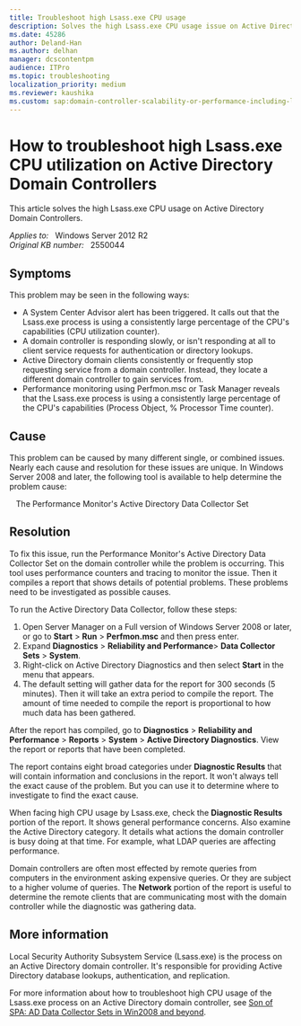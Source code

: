 ```yaml
---
title: Troubleshoot high Lsass.exe CPU usage
description: Solves the high Lsass.exe CPU usage issue on Active Directory Domain Controllers.
ms.date: 45286
author: Deland-Han
ms.author: delhan
manager: dcscontentpm
audience: ITPro
ms.topic: troubleshooting
localization_priority: medium
ms.reviewer: kaushika
ms.custom: sap:domain-controller-scalability-or-performance-including-ldap, csstroubleshoot
---
```

# How to troubleshoot high Lsass.exe CPU utilization on Active Directory Domain Controllers

This article solves the high Lsass.exe CPU usage on Active Directory Domain Controllers.

_Applies to:_ &nbsp; Windows Server 2012 R2  
_Original KB number:_ &nbsp; 2550044

## Symptoms

This problem may be seen in the following ways:

- A System Center Advisor alert has been triggered. It calls out that the Lsass.exe process is using a consistently large percentage of the CPU's capabilities (CPU utilization counter).
- A domain controller is responding slowly, or isn't responding at all to client service requests for authentication or directory lookups.
- Active Directory domain clients consistently or frequently stop requesting service from a domain controller. Instead, they locate a different domain controller to gain services from.
- Performance monitoring using Perfmon.msc or Task Manager reveals that the Lsass.exe process is using a consistently large percentage of the CPU's capabilities (Process Object, % Processor Time counter).

## Cause

This problem can be caused by many different single, or combined issues. Nearly each cause and resolution for these issues are unique. In Windows Server 2008 and later, the following tool is available to help determine the problem cause:

&nbsp;&nbsp;&nbsp;The Performance Monitor's Active Directory Data Collector Set

## Resolution

To fix this issue, run the Performance Monitor's Active Directory Data Collector Set on the domain controller while the problem is occurring. This tool uses performance counters and tracing to monitor the issue. Then it compiles a report that shows details of potential problems. These problems need to be investigated as possible causes.

To run the Active Directory Data Collector, follow these steps:

1. Open Server Manager on a Full version of Windows Server 2008 or later, or go to **Start** > **Run** > **Perfmon.msc** and then press enter.
2. Expand **Diagnostics** > **Reliability and Performance**> **Data Collector Sets** > **System**.
3. Right-click on Active Directory Diagnostics and then select **Start** in the menu that appears.
4. The default setting will gather data for the report for 300 seconds (5 minutes). Then it will take an extra period to compile the report. The amount of time needed to compile the report is proportional to how much data has been gathered.

After the report has compiled, go to **Diagnostics** > **Reliability and Performance** > **Reports** > **System** > **Active Directory Diagnostics**. View the report or reports that have been completed.

The report contains eight broad categories under **Diagnostic Results** that will contain information and conclusions in the report. It won't always tell the exact cause of the problem. But you can use it to determine where to investigate to find the exact cause.

When facing high CPU usage by Lsass.exe, check the **Diagnostic Results** portion of the report. It shows general performance concerns. Also examine the Active Directory category. It details what actions the domain controller is busy doing at that time. For example, what LDAP queries are affecting performance.

Domain controllers are often most effected by remote queries from computers in the environment asking expensive queries. Or they are subject to a higher volume of queries. The **Network** portion of the report is useful to determine the remote clients that are communicating most with the domain controller while the diagnostic was gathering data.

## More information

Local Security Authority Subsystem Service (Lsass.exe) is the process on an Active Directory domain controller. It's responsible for providing Active Directory database lookups, authentication, and replication.

For more information about how to troubleshoot high CPU usage of the Lsass.exe process on an Active Directory domain controller, see [Son of SPA: AD Data Collector Sets in Win2008 and beyond](/archive/blogs/askds/son-of-spa-ad-data-collector-sets-in-win2008-and-beyond).
